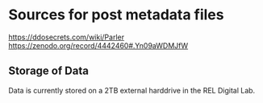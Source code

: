 # Sources for post metadata files

https://ddosecrets.com/wiki/Parler
https://zenodo.org/record/4442460#.Yn09aWDMJfW

## Storage of Data

Data is currently stored on a 2TB external harddrive in the REL Digital Lab.